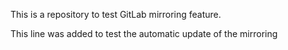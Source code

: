 This is a repository to test GitLab mirroring feature.

This line was added to test the automatic update of the mirroring
